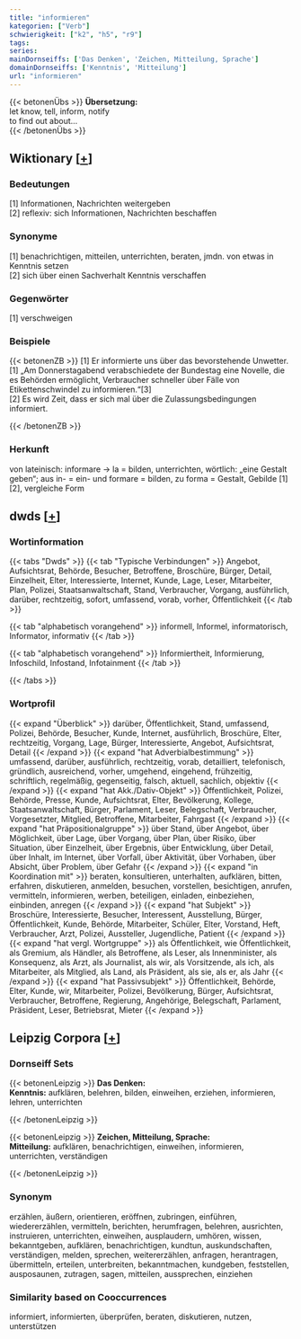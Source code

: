 ```yaml
---
title: "informieren"
kategorien: ["Verb"]
schwierigkeit: ["k2", "h5", "r9"]
tags:
series:
mainDornseiffs: ['Das Denken', 'Zeichen, Mitteilung, Sprache']
domainDornseiffs: ['Kenntnis', 'Mitteilung']
url: "informieren"
---
```


{{< betonenÜbs >}}
**Übersetzung:**  
let know, tell, inform, notify  
to find out about...  
{{< /betonenÜbs >}}

## Wiktionary [[+](https://de.wiktionary.org/wiki/informieren)]

### Bedeutungen
[1] Informationen, Nachrichten weitergeben  
[2] reflexiv: sich Informationen, Nachrichten beschaffen  

### Synonyme
[1] benachrichtigen, mitteilen, unterrichten, beraten, jmdn. von etwas in Kenntnis setzen  
[2] sich über einen Sachverhalt Kenntnis verschaffen  

### Gegenwörter
[1] verschweigen  

### Beispiele
{{< betonenZB >}}
[1] Er informierte uns über das bevorstehende Unwetter.  
[1] „Am Donnerstagabend verabschiedete der Bundestag eine Novelle, die es Behörden ermöglicht, Verbraucher schneller über Fälle von Etikettenschwindel zu informieren.“[3]  
[2] Es wird Zeit, dass er sich mal über die Zulassungsbedingungen informiert.  

{{< /betonenZB >}}
### Herkunft
von lateinisch: informare → la = bilden, unterrichten, wörtlich: „eine Gestalt geben“; aus in- = ein- und formare = bilden, zu forma = Gestalt, Gebilde [1][2], vergleiche Form  



## dwds [[+](https://www.dwds.de/wb/informieren)]

### Wortinformation
{{< tabs "Dwds" >}}
{{< tab "Typische Verbindungen" >}}
Angebot, Aufsichtsrat, Behörde, Besucher, Betroffene, Broschüre, Bürger, Detail, Einzelheit, Elter, Interessierte, Internet, Kunde, Lage, Leser, Mitarbeiter, Plan, Polizei, Staatsanwaltschaft, Stand, Verbraucher, Vorgang, ausführlich, darüber, rechtzeitig, sofort, umfassend, vorab, vorher, Öffentlichkeit
{{< /tab >}}

{{< tab "alphabetisch vorangehend" >}}
informell, Informel, informatorisch, Informator, informativ
{{< /tab >}}

{{< tab "alphabetisch vorangehend" >}}
Informiertheit, Informierung, Infoschild, Infostand, Infotainment
{{< /tab >}}

{{< /tabs >}}

### Wortprofil
{{< expand "Überblick" >}} darüber, Öffentlichkeit, Stand, umfassend, Polizei, Behörde, Besucher, Kunde, Internet, ausführlich, Broschüre, Elter, rechtzeitig, Vorgang, Lage, Bürger, Interessierte, Angebot, Aufsichtsrat, Detail {{< /expand >}}
{{< expand "hat Adverbialbestimmung" >}} umfassend, darüber, ausführlich, rechtzeitig, vorab, detailliert, telefonisch, gründlich, ausreichend, vorher, umgehend, eingehend, frühzeitig, schriftlich, regelmäßig, gegenseitig, falsch, aktuell, sachlich, objektiv {{< /expand >}}
{{< expand "hat Akk./Dativ-Objekt" >}} Öffentlichkeit, Polizei, Behörde, Presse, Kunde, Aufsichtsrat, Elter, Bevölkerung, Kollege, Staatsanwaltschaft, Bürger, Parlament, Leser, Belegschaft, Verbraucher, Vorgesetzter, Mitglied, Betroffene, Mitarbeiter, Fahrgast {{< /expand >}}
{{< expand "hat Präpositionalgruppe" >}} über Stand, über Angebot, über Möglichkeit, über Lage, über Vorgang, über Plan, über Risiko, über Situation, über Einzelheit, über Ergebnis, über Entwicklung, über Detail, über Inhalt, im Internet, über Vorfall, über Aktivität, über Vorhaben, über Absicht, über Problem, über Gefahr {{< /expand >}}
{{< expand "in Koordination mit" >}} beraten, konsultieren, unterhalten, aufklären, bitten, erfahren, diskutieren, anmelden, besuchen, vorstellen, besichtigen, anrufen, vermitteln, informieren, werben, beteiligen, einladen, einbeziehen, einbinden, anregen {{< /expand >}}
{{< expand "hat Subjekt" >}} Broschüre, Interessierte, Besucher, Interessent, Ausstellung, Bürger, Öffentlichkeit, Kunde, Behörde, Mitarbeiter, Schüler, Elter, Vorstand, Heft, Verbraucher, Arzt, Polizei, Aussteller, Jugendliche, Patient {{< /expand >}}
{{< expand "hat vergl. Wortgruppe" >}} als Öffentlichkeit, wie Öffentlichkeit, als Gremium, als Händler, als Betroffene, als Leser, als Innenminister, als Konsequenz, als Arzt, als Journalist, als wir, als Vorsitzende, als ich, als Mitarbeiter, als Mitglied, als Land, als Präsident, als sie, als er, als Jahr {{< /expand >}}
{{< expand "hat Passivsubjekt" >}} Öffentlichkeit, Behörde, Elter, Kunde, wir, Mitarbeiter, Polizei, Bevölkerung, Bürger, Aufsichtsrat, Verbraucher, Betroffene, Regierung, Angehörige, Belegschaft, Parlament, Präsident, Leser, Betriebsrat, Mieter {{< /expand >}}

## Leipzig Corpora [[+](https://corpora.uni-leipzig.de/en/res?word=informieren&corpusId=deu_newscrawl-public_2018)]

### Dornseiff Sets
{{< betonenLeipzig >}}
**Das Denken:**  
**Kenntnis:** aufklären, belehren, bilden, einweihen, erziehen, informieren, lehren, unterrichten  

{{< /betonenLeipzig >}}


{{< betonenLeipzig >}}
**Zeichen, Mitteilung, Sprache:**  
**Mitteilung:** aufklären, benachrichtigen, einweihen, informieren, unterrichten, verständigen  

{{< /betonenLeipzig >}}

### Synonym
erzählen, äußern, orientieren, eröffnen, zubringen, einführen, wiedererzählen, vermitteln, berichten, herumfragen, belehren, ausrichten, instruieren, unterrichten, einweihen, ausplaudern, umhören, wissen, bekanntgeben, aufklären, benachrichtigen, kundtun, auskundschaften, verständigen, melden, sprechen, weitererzählen, anfragen, herantragen, übermitteln, erteilen, unterbreiten, bekanntmachen, kundgeben, feststellen, ausposaunen, zutragen, sagen, mitteilen, aussprechen, einziehen


### Similarity based on Cooccurrences
informiert, informierten, überprüfen, beraten, diskutieren, nutzen, unterstützen

